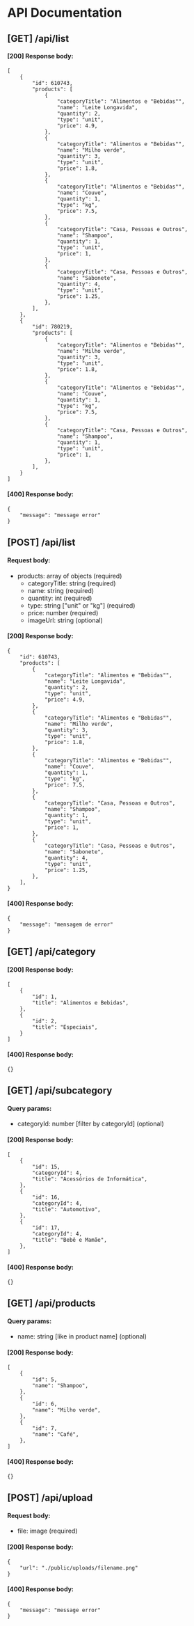# API Documentation

## <a id="get-list"> [GET] /api/list </a>

#### [200] Response body:

```
[
    {
        "id": 610743,
        "products": [
            {
                "categoryTitle": "Alimentos e "Bebidas"",
                "name": "Leite Longavida",
                "quantity": 2,
                "type": "unit",
                "price": 4.9,
            },
            {
                "categoryTitle": "Alimentos e "Bebidas"",
                "name": "Milho verde",
                "quantity": 3,
                "type": "unit",
                "price": 1.8,
            },
            {
                "categoryTitle": "Alimentos e "Bebidas"",
                "name": "Couve",
                "quantity": 1,
                "type": "kg",
                "price": 7.5,
            },
            {
                "categoryTitle": "Casa, Pessoas e Outros",
                "name": "Shampoo",
                "quantity": 1,
                "type": "unit",
                "price": 1,
            },
            {
                "categoryTitle": "Casa, Pessoas e Outros",
                "name": "Sabonete",
                "quantity": 4,
                "type": "unit",
                "price": 1.25,
            },
        ],
    },
    {
        "id": 780219,
        "products": [
            {
                "categoryTitle": "Alimentos e "Bebidas"",
                "name": "Milho verde",
                "quantity": 3,
                "type": "unit",
                "price": 1.8,
            },
            {
                "categoryTitle": "Alimentos e "Bebidas"",
                "name": "Couve",
                "quantity": 1,
                "type": "kg",
                "price": 7.5,
            },
            {
                "categoryTitle": "Casa, Pessoas e Outros",
                "name": "Shampoo",
                "quantity": 1,
                "type": "unit",
                "price": 1,
            },
        ],
    }
]
```

#### [400] Response body:

```
{
    "message": "message error"
}
```

## <a id="post-list"> [POST] /api/list </a>

#### Request body:

- products: array of objects (required)
  - categoryTitle: string (required)
  - name: string (required)
  - quantity: int (required)
  - type: string ["unit" or "kg"] (required)
  - price: number (required)
  - imageUrl: string (optional)

#### [200] Response body:

```
{
    "id": 610743,
    "products": [
        {
            "categoryTitle": "Alimentos e "Bebidas"",
            "name": "Leite Longavida",
            "quantity": 2,
            "type": "unit",
            "price": 4.9,
        },
        {
            "categoryTitle": "Alimentos e "Bebidas"",
            "name": "Milho verde",
            "quantity": 3,
            "type": "unit",
            "price": 1.8,
        },
        {
            "categoryTitle": "Alimentos e "Bebidas"",
            "name": "Couve",
            "quantity": 1,
            "type": "kg",
            "price": 7.5,
        },
        {
            "categoryTitle": "Casa, Pessoas e Outros",
            "name": "Shampoo",
            "quantity": 1,
            "type": "unit",
            "price": 1,
        },
        {
            "categoryTitle": "Casa, Pessoas e Outros",
            "name": "Sabonete",
            "quantity": 4,
            "type": "unit",
            "price": 1.25,
        },
    ],
}
```

#### [400] Response body:

```
{
    "message": "mensagem de error"
}
```

## <a id="category"> [GET] /api/category </a>

#### [200] Response body:

```
[
    {
        "id": 1,
        "title": "Alimentos e Bebidas",
    },
    {
        "id": 2,
        "title": "Especiais",
    }
]
```

#### [400] Response body:

```
{}
```

## <a id="subcategory"> [GET] /api/subcategory </a>

#### Query params:

- categoryId: number [filter by categoryId] (optional)

#### [200] Response body:

```
[
    {
        "id": 15,
        "categoryId": 4,
        "title": "Acessórios de Informática",
    },
    {
        "id": 16,
        "categoryId": 4,
        "title": "Automotivo",
    },
    {
        "id": 17,
        "categoryId": 4,
        "title": "Bebê e Mamãe",
    },
]
```

#### [400] Response body:

```
{}
```

## <a id="products"> [GET] /api/products </a>

#### Query params:

- name: string [like in product name] (optional)

#### [200] Response body:

```
[
    {
        "id": 5,
        "name": "Shampoo",
    },
    {
        "id": 6,
        "name": "Milho verde",
    },
    {
        "id": 7,
        "name": "Café",
    },
]
```

#### [400] Response body:

```
{}
```

## <a id="upload"> [POST] /api/upload </a>

#### Request body:

- file: image (required)

#### [200] Response body:

```
{
    "url": "./public/uploads/filename.png"
}
```

#### [400] Response body:

```
{
    "message": "message error"
}
```
